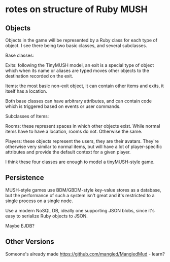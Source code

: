 rotes on structure of Ruby MUSH
===============================

Objects
-------

Objects in the game will be represented by a Ruby class for each type of
object. I see there being two basic classes, and several subclasses.

Base classes:

Exits: following the TinyMUSH model, an exit is a special type of object
       which when its name or aliases are typed moves other objects to
       the destination recorded on the exit.

Items: the most basic non-exit object, it can contain other items and
       exits, it itself has a location.

Both base classes can have arbitrary attributes, and can contain code
which is triggered based on events or user commands.

Subclasses of Items:

Rooms: these represent spaces in which other objects exist. While normal
       items have to have a location, rooms do not. Otherwise the same.

Players: these objects represent the users, they are their avatars.
         They're otherwise very similar to normal items, but will have a
         lot of player-specific attributes and provide the default
         context for a given player.

I think these four classes are enough to model a tinyMUSH-style game.

Persistence
-----------

MUSH-style games use BDM/GBDM-style key-value stores as a database, but
the performance of such a system isn't great and it's restricted to a
single process on a single node.

Use a modern NoSQL DB, ideally one supporting JSON blobs, since it's
easy to serialize Ruby objects to JSON.

Maybe EJDB?

Other Versions
--------------

Someone's already made https://github.com/mangled/MangledMud - learn?
